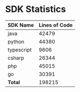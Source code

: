# SDK Statistics

| SDK Name | Lines of Code |
| -------- | ------------- |
| java | 42479 |
| python | 44380 |
| typescript | 9606 |
| csharp | 26344 |
| php | 45015 |
| go | 30391 |
| **Total** | 198215 |
